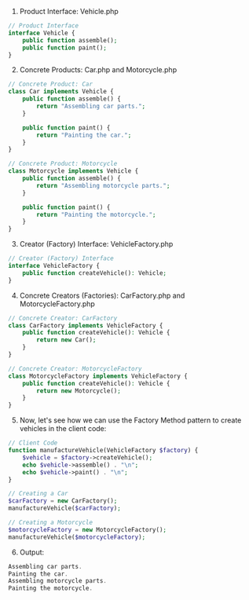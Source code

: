 1. Product Interface: Vehicle.php
```php
// Product Interface
interface Vehicle {
    public function assemble();
    public function paint();
}

```

2. Concrete Products: Car.php and Motorcycle.php
```php
// Concrete Product: Car
class Car implements Vehicle {
    public function assemble() {
        return "Assembling car parts.";
    }

    public function paint() {
        return "Painting the car.";
    }
}

// Concrete Product: Motorcycle
class Motorcycle implements Vehicle {
    public function assemble() {
        return "Assembling motorcycle parts.";
    }

    public function paint() {
        return "Painting the motorcycle.";
    }
}

```

3. Creator (Factory) Interface: VehicleFactory.php
```php
// Creator (Factory) Interface
interface VehicleFactory {
    public function createVehicle(): Vehicle;
}

```

4. Concrete Creators (Factories): CarFactory.php and MotorcycleFactory.php
```php
// Concrete Creator: CarFactory
class CarFactory implements VehicleFactory {
    public function createVehicle(): Vehicle {
        return new Car();
    }
}

// Concrete Creator: MotorcycleFactory
class MotorcycleFactory implements VehicleFactory {
    public function createVehicle(): Vehicle {
        return new Motorcycle();
    }
}

```

5. Now, let's see how we can use the Factory Method pattern to create vehicles in the client code:
```php
// Client Code
function manufactureVehicle(VehicleFactory $factory) {
    $vehicle = $factory->createVehicle();
    echo $vehicle->assemble() . "\n";
    echo $vehicle->paint() . "\n";
}

// Creating a Car
$carFactory = new CarFactory();
manufactureVehicle($carFactory);

// Creating a Motorcycle
$motorcycleFactory = new MotorcycleFactory();
manufactureVehicle($motorcycleFactory);

```

6. Output:
```php
Assembling car parts.
Painting the car.
Assembling motorcycle parts.
Painting the motorcycle.

```

